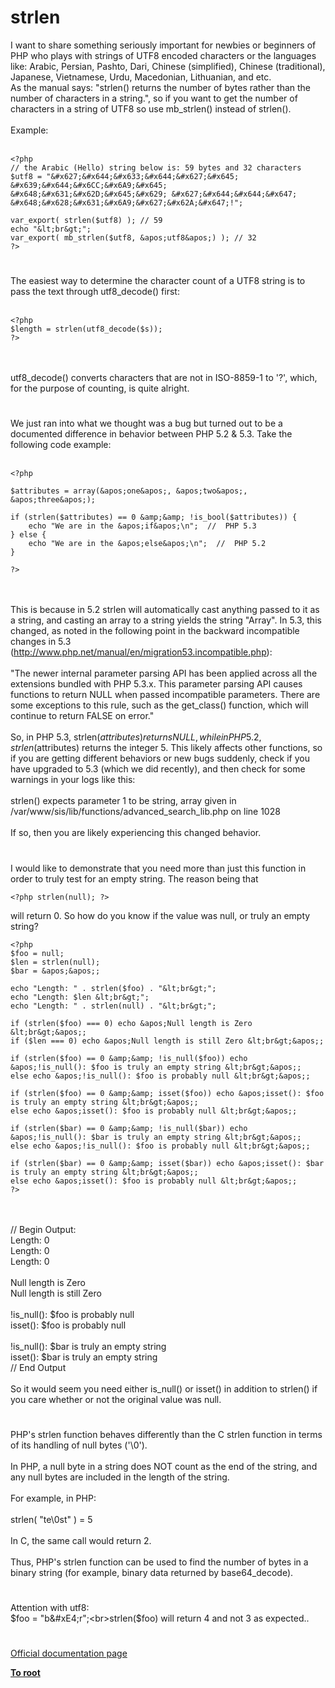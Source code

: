 # strlen



I want to share something seriously important for newbies or beginners of PHP who plays with strings of UTF8 encoded characters or the languages like: Arabic, Persian, Pashto, Dari, Chinese (simplified), Chinese (traditional), Japanese, Vietnamese, Urdu, Macedonian, Lithuanian, and etc.<br>As the manual says: "strlen() returns the number of bytes rather than the number of characters in a string.", so if you want to get the number of characters in a string of UTF8 so use mb_strlen() instead of strlen().<br><br>Example:<br><br>

```
<?php
// the Arabic (Hello) string below is: 59 bytes and 32 characters
$utf8 = "&#x627;&#x644;&#x633;&#x644;&#x627;&#x645; &#x639;&#x644;&#x6CC;&#x6A9;&#x645; &#x648;&#x631;&#x62D;&#x645;&#x629; &#x627;&#x644;&#x644;&#x647; &#x648;&#x628;&#x631;&#x6A9;&#x627;&#x62A;&#x647;!";

var_export( strlen($utf8) ); // 59
echo "&lt;br&gt;";
var_export( mb_strlen($utf8, &apos;utf8&apos;) ); // 32
?>
```
  

#

The easiest way to determine the character count of a UTF8 string is to pass the text through utf8_decode() first:<br><br>

```
<?php
$length = strlen(utf8_decode($s));
?>
```
<br><br>utf8_decode() converts characters that are not in ISO-8859-1 to &apos;?&apos;, which, for the purpose of counting, is quite alright.  

#

We just ran into what we thought was a bug but turned out to be a documented difference in behavior between PHP 5.2 &amp; 5.3.  Take the following code example:<br><br>

```
<?php

$attributes = array(&apos;one&apos;, &apos;two&apos;, &apos;three&apos;);

if (strlen($attributes) == 0 &amp;&amp; !is_bool($attributes)) {
    echo "We are in the &apos;if&apos;\n";  //  PHP 5.3
} else {
    echo "We are in the &apos;else&apos;\n";  //  PHP 5.2
}

?>
```
<br><br>This is because in 5.2 strlen will automatically cast anything passed to it as a string, and casting an array to a string yields the string "Array".  In 5.3, this changed, as noted in the following point in the backward incompatible changes in 5.3 (http://www.php.net/manual/en/migration53.incompatible.php):<br><br>"The newer internal parameter parsing API has been applied across all the extensions bundled with PHP 5.3.x. This parameter parsing API causes functions to return NULL when passed incompatible parameters. There are some exceptions to this rule, such as the get_class() function, which will continue to return FALSE on error."<br><br>So, in PHP 5.3, strlen($attributes) returns NULL, while in PHP 5.2, strlen($attributes) returns the integer 5.  This likely affects other functions, so if you are getting different behaviors or new bugs suddenly, check if you have upgraded to 5.3 (which we did recently), and then check for some warnings in your logs like this:<br><br>strlen() expects parameter 1 to be string, array given in /var/www/sis/lib/functions/advanced_search_lib.php on line 1028<br><br>If so, then you are likely experiencing this changed behavior.  

#

I would like to demonstrate that you need more than just this function in order to truly test for an empty string. The reason being that 

```
<?php strlen(null); ?>
```
 will return 0. So how do you know if the value was null, or truly an empty string?



```
<?php
$foo = null;
$len = strlen(null);
$bar = &apos;&apos;;

echo "Length: " . strlen($foo) . "&lt;br&gt;";
echo "Length: $len &lt;br&gt;";
echo "Length: " . strlen(null) . "&lt;br&gt;";

if (strlen($foo) === 0) echo &apos;Null length is Zero &lt;br&gt;&apos;;
if ($len === 0) echo &apos;Null length is still Zero &lt;br&gt;&apos;;

if (strlen($foo) == 0 &amp;&amp; !is_null($foo)) echo &apos;!is_null(): $foo is truly an empty string &lt;br&gt;&apos;;
else echo &apos;!is_null(): $foo is probably null &lt;br&gt;&apos;;

if (strlen($foo) == 0 &amp;&amp; isset($foo)) echo &apos;isset(): $foo is truly an empty string &lt;br&gt;&apos;;
else echo &apos;isset(): $foo is probably null &lt;br&gt;&apos;;

if (strlen($bar) == 0 &amp;&amp; !is_null($bar)) echo &apos;!is_null(): $bar is truly an empty string &lt;br&gt;&apos;;
else echo &apos;!is_null(): $foo is probably null &lt;br&gt;&apos;;

if (strlen($bar) == 0 &amp;&amp; isset($bar)) echo &apos;isset(): $bar is truly an empty string &lt;br&gt;&apos;;
else echo &apos;isset(): $foo is probably null &lt;br&gt;&apos;;
?>
```
<br><br>// Begin Output:<br>Length: 0<br>Length: 0 <br>Length: 0<br><br>Null length is Zero <br>Null length is still Zero <br><br>!is_null(): $foo is probably null <br>isset(): $foo is probably null <br><br>!is_null(): $bar is truly an empty string <br>isset(): $bar is truly an empty string <br>// End Output<br><br>So it would seem you need either is_null() or isset() in addition to strlen() if you care whether or not the original value was null.  

#

PHP&apos;s strlen function behaves differently than the C strlen function in terms of its handling of null bytes (&apos;\0&apos;).  <br><br>In PHP, a null byte in a string does NOT count as the end of the string, and any null bytes are included in the length of the string.<br><br>For example, in PHP:<br><br>strlen( "te\0st" ) = 5<br><br>In C, the same call would return 2.<br><br>Thus, PHP&apos;s strlen function can be used to find the number of bytes in a binary string (for example, binary data returned by base64_decode).  

#

Attention with utf8:<br>$foo = "b&#xE4;r";<br>strlen($foo) will return 4 and not 3 as expected..  

#

[Official documentation page](https://www.php.net/manual/en/function.strlen.php)

**[To root](/README.md)**